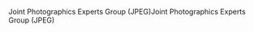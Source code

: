 <span data-ttu-id="cbc86-101">Joint Photographics Experts Group (JPEG)</span><span class="sxs-lookup"><span data-stu-id="cbc86-101">Joint Photographics Experts Group (JPEG)</span></span>
